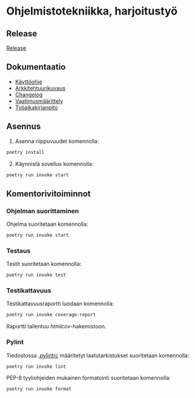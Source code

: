 # Ohjelmistotekniikka, harjoitustyö

## Release

[Release](https://github.com/Deepthetics/ot-harjoitustyo/releases/tag/viikko6)

## Dokumentaatio
- [Käyttöohje](https://github.com/Deepthetics/ot-harjoitustyo/blob/master/dokumentaatio/kayttoohje.md)
- [Arkkitehtuurikuvaus](https://github.com/Deepthetics/ot-harjoitustyo/blob/master/dokumentaatio/arkkitehtuuri.md)
- [Changelog](https://github.com/Deepthetics/ot-harjoitustyo/blob/master/dokumentaatio/changelog.md)
- [Vaatimusmäärittely](https://github.com/Deepthetics/ot-harjoitustyo/blob/master/dokumentaatio/vaatimusmaarittely.md)
- [Työaikakirjanpito](https://github.com/Deepthetics/ot-harjoitustyo/blob/master/dokumentaatio/tyoaikakirjanpito.md)

## Asennus

1. Asenna riippuvuudet komennolla:

```bash
poetry install
```

2. Käynnistä sovellus komennolla:

```bash
poetry run invoke start
```

## Komentorivitoiminnot

### Ohjelman suorittaminen

Ohjelma suoritetaan komennolla:

```bash
poetry run invoke start
```

### Testaus

Testit suoritetaan komennolla:

```bash
poetry run invoke test
```

### Testikattavuus

Testikattavuusraportti luodaan komennolla:

```bash
poetry run invoke coverage-report
```

Raportti tallentuu _htmlcov_-hakemistoon.

### Pylint

Tiedostossa [.pylintrc](./.pylintrc) määritetyt laatutarkistukset suoritetaan komennolla:

```bash
poetry run invoke lint
```

PEP-8 tyyliohjeiden mukainen formatointi suoritetaan komennolla:

```bash
poetry run invoke format
```
